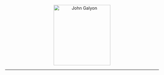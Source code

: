 <p align="center">
  <a href="https://galyonj.com/">
    <img src="https://galyonj.com/app/themes/galyon/img/john.svg" alt="John Galyon" width=186 height=200>
  </a>
</p>

***

